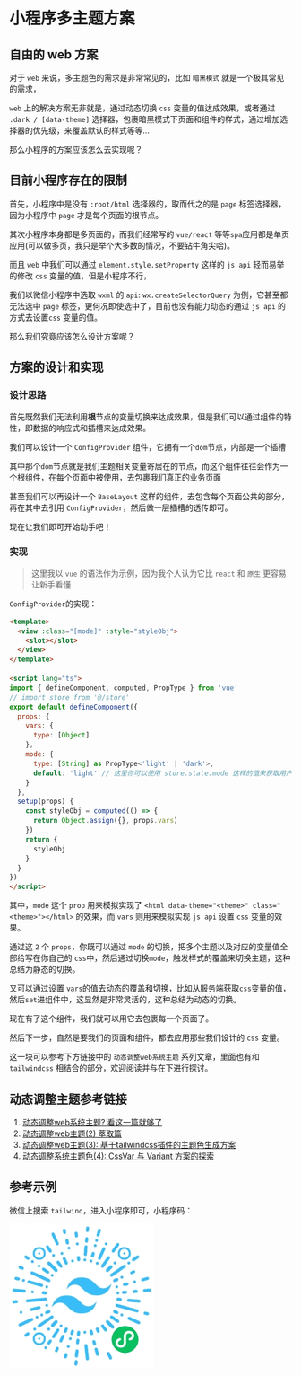 # 小程序多主题方案

## 自由的 web 方案

对于 `web` 来说，多主题色的需求是非常常见的，比如 `暗黑模式` 就是一个极其常见的需求，

`web` 上的解决方案无非就是，通过动态切换 `css` 变量的值达成效果，或者通过 `.dark / [data-theme]` 选择器，包裹暗黑模式下页面和组件的样式，通过增加选择器的优先级，来覆盖默认的样式等等...

那么小程序的方案应该怎么去实现呢？

## 目前小程序存在的限制

首先，小程序中是没有 `:root/html` 选择器的，取而代之的是 `page` 标签选择器，因为小程序中 `page` 才是每个页面的根节点。

其次小程序本身都是多页面的，而我们经常写的 `vue/react` 等等`spa`应用都是单页应用(可以做多页，我只是举个大多数的情况，不要钻牛角尖哈)。

而且 `web` 中我们可以通过 `element.style.setProperty` 这样的 `js api` 轻而易举的修改 `css` 变量的值，但是小程序不行，

我们以微信小程序中选取 `wxml` 的 `api`: `wx.createSelectorQuery` 为例，它甚至都无法选中 `page` 标签，更何况即使选中了，目前也没有能力动态的通过 `js api` 的方式去设置`css` 变量的值。

那么我们究竟应该怎么设计方案呢？

## 方案的设计和实现

### 设计思路

首先既然我们无法利用**根**节点的变量切换来达成效果，但是我们可以通过组件的特性，即数据的响应式和插槽来达成效果。

我们可以设计一个 `ConfigProvider` 组件，它拥有一个`dom`节点，内部是一个插槽

其中那个`dom`节点就是我们主题相关变量寄居在的节点，而这个组件往往会作为一个根组件，在每个页面中被使用，去包裹我们真正的业务页面

甚至我们可以再设计一个 `BaseLayout` 这样的组件，去包含每个页面公共的部分，再在其中去引用 `ConfigProvider`，然后做一层插槽的透传即可。

现在让我们即可开始动手吧！

### 实现

> 这里我以 `vue` 的语法作为示例，因为我个人认为它比 `react` 和 `原生` 更容易让新手看懂

`ConfigProvider`的实现：

```html
<template>
  <view :class="[mode]" :style="styleObj">
    <slot></slot>
  </view>
</template>

<script lang="ts">
import { defineComponent, computed, PropType } from 'vue'
// import store from '@/store'
export default defineComponent({
  props: {
    vars: {
      type: [Object]
    },
    mode: {
      type: [String] as PropType<'light' | 'dark'>,
      default: 'light' // 这里你可以使用 store.state.mode 这样的值来获取用户的配置
    }
  },
  setup(props) {
    const styleObj = computed(() => {
      return Object.assign({}, props.vars)
    })
    return {
      styleObj
    }
  }
})
</script>
```

其中，`mode` 这个 `prop` 用来模拟实现了 `<html data-theme="<theme>" class="<theme>"></html>` 的效果，而 `vars` 则用来模拟实现 `js api` 设置 `css` 变量的效果。

通过这 `2` 个 `props`，你既可以通过 `mode` 的切换，把多个主题以及对应的变量值全部给写在你自己的 `css`中，然后通过切换`mode`，触发样式的覆盖来切换主题，这种总结为静态的切换。

又可以通过设置 `vars`的值去动态的覆盖和切换，比如从服务端获取`css`变量的值，然后`set`进组件中，这显然是非常灵活的，这种总结为动态的切换。

现在有了这个组件，我们就可以用它去包裹每一个页面了。

然后下一步，自然是要我们的页面和组件，都去应用那些我们设计的 `css` 变量。

这一块可以参考下方链接中的 `动态调整web系统主题` 系列文章，里面也有和 `tailwindcss` 相结合的部分，欢迎阅读并与在下进行探讨。

## 动态调整主题参考链接

1. [动态调整web系统主题? 看这一篇就够了](https://icebreaker.top/articles/2021/12/18-flexible-theme)
2. [动态调整web主题(2) 萃取篇](https://icebreaker.top/articles/2022/1/15-custom-theme-2)
3. [动态调整web主题(3): 基于tailwindcss插件的主题色生成方案](https://icebreaker.top/articles/2022/9/26-custom-theme-3)
4. [动态调整系统主题色(4): CssVar 与 Variant 方案的探索](https://icebreaker.top/articles/2023/10/5-custom-theme-4)

## 参考示例

微信上搜索 `tailwind`，进入小程序即可，小程序码：

![tailwind](./frameworks/img/tailwind-mp-qrcode.jpg)
